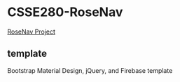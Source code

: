 # CSSE280-RoseNav

[RoseNav Project](https://rosehulmanprojectvault.org/project/-MODqHKL2Ynx3BLiUYMc)

## template

Bootstrap Material Design, jQuery, and Firebase template
